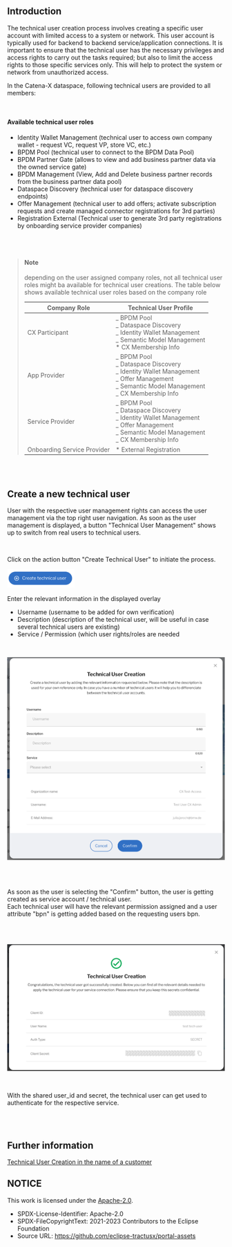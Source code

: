 ## Introduction

The technical user creation process involves creating a specific user account with limited access to a system or network. This user account is typically used for backend to backend service/application connections.
It is important to ensure that the technical user has the necessary privileges and access rights to carry out the tasks required; but also to limit the access rights to those specific services only. This will help to protect the system or network from unauthorized access.

In the Catena-X dataspace, following technical users are provided to all members:

<br>

#### Available technical user roles

- Identity Wallet Management (technical user to access own company wallet - request VC, request VP, store VC, etc.)
- BPDM Pool (technical user to connect to the BPDM Data Pool)
- BPDM Partner Gate (allows to view and add business partner data via the owned service gate)
- BPDM Management (View, Add and Delete business partner records from the business partner data pool)
- Dataspace Discovery (technical user for dataspace discovery endpoints)
- Offer Management (technical user to add offers; activate subscription requests and create managed connector registrations for 3rd parties)
- Registration External (Technical user to generate 3rd party registrations by onboarding service provider companies)

<br>
<br>

> #### Note
>
> depending on the user assigned company roles, not all technical user roles might ba available for technical user creations.
> The table below shows available technical user roles based on the company role
>
> | Company Role                | Technical User Profile                                                                                                                            |
> | --------------------------- | ------------------------------------------------------------------------------------------------------------------------------------------------- |
> | CX Participant              | _ BPDM Pool<br>_ Dataspace Discovery<br>_ Identity Wallet Management<br>_ Semantic Model Management<br>\* CX Membership Info                      |
> | App Provider                | _ BPDM Pool<br>_ Dataspace Discovery<br>_ Identity Wallet Management<br>_ Offer Management<br>_ Semantic Model Management<br>_ CX Membership Info |
> | Service Provider            | _ BPDM Pool<br>_ Dataspace Discovery<br>_ Identity Wallet Management<br>_ Offer Management<br>_ Semantic Model Management<br>_ CX Membership Info |
> | Onboarding Service Provider | \* External Registration                                                                                                                          |

<br>
<br>

## Create a new technical user

User with the respective user management rights can access the user management via the top right user navigation.
As soon as the user management is displayed, a button "Technical User Management" shows up to switch from real users to technical users.

<br>

Click on the action button "Create Technical User" to initiate the process.

<img width="155" alt="image" src="https://raw.githubusercontent.com/eclipse-tractusx/portal-assets/main/docs/static/button-create-technical-user.png">

Enter the relevant information in the displayed overlay
<br>

- Username (username to be added for own verification)
- Description (description of the technical user, will be useful in case several technical users are existing)
- Service / Permission (which user rights/roles are needed

<br>
<p align="center">
<img width="517" alt="image" src="https://raw.githubusercontent.com/eclipse-tractusx/portal-assets/main/docs/static/create-technical-user-popup.png">
</p>
<br>
<br>

As soon as the user is selecting the "Confirm" button, the user is getting created as service account / technical user.  
Each technical user will have the relevant permission assigned and a user attribute "bpn" is getting added based on the requesting users bpn.

<br>
<br>
<p align="center">
<img width="512" alt="image" src="https://raw.githubusercontent.com/eclipse-tractusx/portal-assets/main/docs/static/technical-user-creation-success.png">
</p>
<br>

With the shared user_id and secret, the technical user can get used to authenticate for the respective service.

<br>
<br>

## Further information

[Technical User Creation in the name of a customer](/docs/user/03.%20User%20Management/03.%20Technical%20User/04.%20FAQ.md#as-a-service-or-app-provider-am-i-able-to-create-a-technical-user-in-the-name-of-my-appservice-customer)

## NOTICE

This work is licensed under the [Apache-2.0](https://www.apache.org/licenses/LICENSE-2.0).

- SPDX-License-Identifier: Apache-2.0
- SPDX-FileCopyrightText: 2021-2023 Contributors to the Eclipse Foundation
- Source URL: https://github.com/eclipse-tractusx/portal-assets
